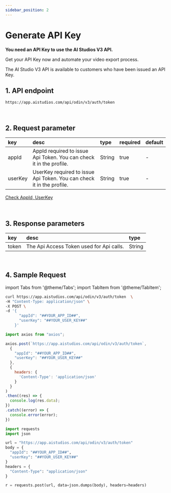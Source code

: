 ```yaml
---
sidebar_position: 2
---
```


# Generate API Key

**You need an API Key to use the AI Studios V3 API.**

Get your API Key now and automate your video export process.

The AI Studio V3 API is available to customers who have been issued an API Key.

## 1. API endpoint

```http
https://app.aistudios.com/api/odin/v3/auth/token
```

<br/>

## 2. Request parameter

|key|desc|type|required|default|
|:---|:---|:---|:---|:---|
|appId|AppId required to issue Api Token. You can check it in the profile.|String|true|-|
|userKey|UserKey required to issue Api Token. You can check it in the profile.|String|true|-|

[Check AppId, UserKey](https://account.aistudios.com/user/api-key)

<br/>

## 3. Response parameters

|key|desc|type|
|:---|:---|:---|
|token|The Api Access Token used for Api calls.|String|

<br/>


## 4. Sample Request

import Tabs from '@theme/Tabs';
import TabItem from '@theme/TabItem';

<Tabs>
<TabItem value="curl" label="cURL">

```bash
curl https://app.aistudios.com/api/odin/v3/auth/token  \
-H "Content-Type: application/json" \
-X POST \
-d '{
      "appId": "##YOUR_APP_ID##",
      "userKey": "##YOUR_USER_KEY##"
    }'
```

</TabItem>
<TabItem value="js" label="Node.js">

```js
import axios from "axios"; 

axios.post(`https://app.aistudios.com/api/odin/v3/auth/token`, 
  {
    "appId": "##YOUR_APP_ID##",
    "userKey": "##YOUR_USER_KEY##"
  },
  {
    headers: {
      'Content-Type': 'application/json'
    }
  }
)
.then((res) => {
  console.log(res.data);
})
.catch((error) => {
  console.error(error);
})
```

</TabItem>
<TabItem value="py" label="Python">

```py
import requests
import json

url = "https://app.aistudios.com/api/odin/v3/auth/token"
body = {
  "appId": "##YOUR_APP_ID##",
  "userKey": "##YOUR_USER_KEY##"
}
headers = {
  "Content-Type": "application/json"
}

r = requests.post(url, data=json.dumps(body), headers=headers)
```

</TabItem>
</Tabs>
